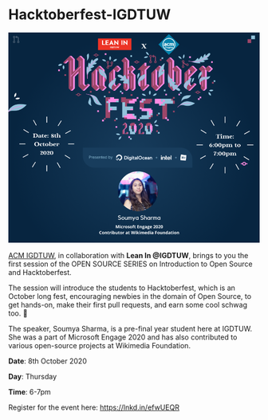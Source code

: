 # Hacktoberfest-IGDTUW

![Poster](./images/poster.png)


[ACM IGDTUW](https://github.com/ACM-IGDTUW), in collaboration with **Lean In @IGDTUW**, brings to you the first session of the OPEN SOURCE SERIES on Introduction to Open Source and Hacktoberfest.


The session will introduce the students to Hacktoberfest, which is an October long fest, encouraging newbies in the domain of Open Source, to get hands-on, make their first pull requests, and earn some cool schwag too. 🤩


The speaker, Soumya Sharma, is a pre-final year student here at IGDTUW. She was a part of Microsoft Engage 2020 and has also contributed to various open-source projects at Wikimedia Foundation.


**Date**: 8th October 2020

**Day**: Thursday

**Time**: 6-7pm


Register for the event here: https://lnkd.in/efwUEQR


